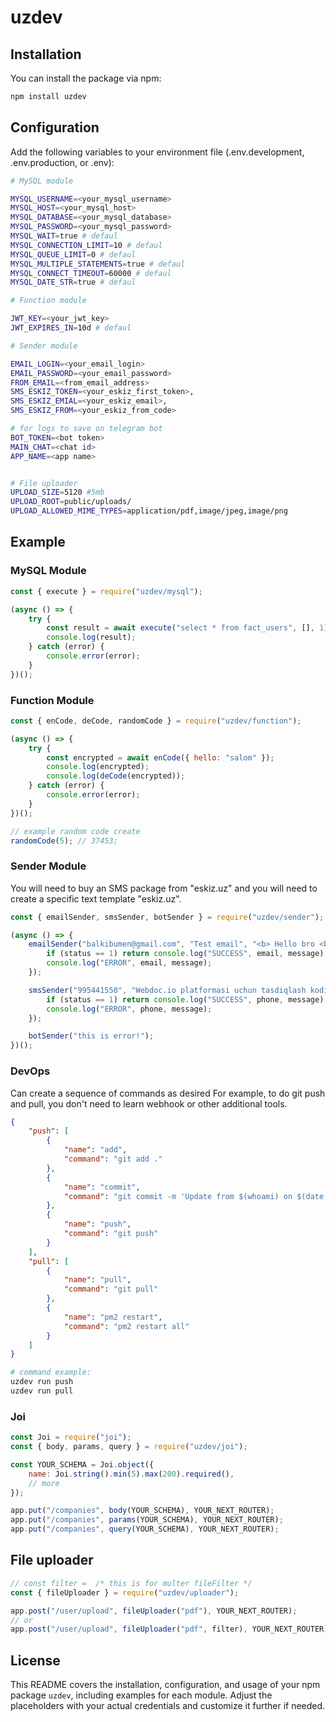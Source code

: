 # uzdev

## Installation

You can install the package via npm:

```bash
npm install uzdev
```

## Configuration

Add the following variables to your environment file (.env.development, .env.production, or .env):

```bash
# MySQL module

MYSQL_USERNAME=<your_mysql_username>
MYSQL_HOST=<your_mysql_host>
MYSQL_DATABASE=<your_mysql_database>
MYSQL_PASSWORD=<your_mysql_password>
MYSQL_WAIT=true # defaul
MYSQL_CONNECTION_LIMIT=10 # defaul
MYSQL_QUEUE_LIMIT=0 # defaul
MYSQL_MULTIPLE_STATEMENTS=true # defaul
MYSQL_CONNECT_TIMEOUT=60000 # defaul
MYSQL_DATE_STR=true # defaul

# Function module

JWT_KEY=<your_jwt_key>
JWT_EXPIRES_IN=10d # defaul

# Sender module

EMAIL_LOGIN=<your_email_login>
EMAIL_PASSWORD=<your_email_password>
FROM_EMAIL=<from_email_address>
SMS_ESKIZ_TOKEN=<your_eskiz_first_token>,
SMS_ESKIZ_EMIAL=<your_eskiz_email>,
SMS_ESKIZ_FROM=<your_eskiz_from_code>

# for logs to save on telegram bot
BOT_TOKEN=<bot token>
MAIN_CHAT=<chat id>
APP_NAME=<app name>


# File uploader
UPLOAD_SIZE=5120 #5mb
UPLOAD_ROOT=public/uploads/
UPLOAD_ALLOWED_MIME_TYPES=application/pdf,image/jpeg,image/png

```

## Example

### MySQL Module

```javascript
const { execute } = require("uzdev/mysql");

(async () => {
    try {
        const result = await execute("select * from fact_users", [], 1);
        console.log(result);
    } catch (error) {
        console.error(error);
    }
})();
```

### Function Module

```javascript
const { enCode, deCode, randomCode } = require("uzdev/function");

(async () => {
    try {
        const encrypted = await enCode({ hello: "salom" });
        console.log(encrypted);
        console.log(deCode(encrypted));
    } catch (error) {
        console.error(error);
    }
})();

// example random code create
randomCode(5); // 37453;
```

### Sender Module

You will need to buy an SMS package from "eskiz.uz" and you will need to create a specific text template "eskiz.uz".

```javascript
const { emailSender, smsSender, botSender } = require("uzdev/sender");

(async () => {
    emailSender("balkibumen@gmail.com", "Test email", "<b> Hello bro <b>", (email, status, message) => {
        if (status == 1) return console.log("SUCCESS", email, message);
        console.log("ERROR", email, message);
    });

    smsSender("995441550", "Webdoc.io platformasi uchun tasdiqlash kodi: 12345", (phone, status, message) => {
        if (status == 1) return console.log("SUCCESS", phone, message);
        console.log("ERROR", phone, message);
    });

    botSender("this is error!");
})();
```

### DevOps

Can create a sequence of commands as desired
For example, to do git push and pull, you don't need to learn webhook or other additional tools.

```json
{
    "push": [
        {
            "name": "add",
            "command": "git add ."
        },
        {
            "name": "commit",
            "command": "git commit -m 'Update from $(whoami) on $(date +\"%Y-%m-%d %T\")'"
        },
        {
            "name": "push",
            "command": "git push"
        }
    ],
    "pull": [
        {
            "name": "pull",
            "command": "git pull"
        },
        {
            "name": "pm2 restart",
            "command": "pm2 restart all"
        }
    ]
}
```

```bash
# command example:
uzdev run push
uzdev run pull
```

### Joi

```javascript
const Joi = require("joi");
const { body, params, query } = require("uzdev/joi");

const YOUR_SCHEMA = Joi.object({
    name: Joi.string().min(5).max(200).required(),
    // more
});

app.put("/companies", body(YOUR_SCHEMA), YOUR_NEXT_ROUTER);
app.put("/companies", params(YOUR_SCHEMA), YOUR_NEXT_ROUTER);
app.put("/companies", query(YOUR_SCHEMA), YOUR_NEXT_ROUTER);
```

## File uploader

```javascript
// const filter =  /* this is for multer fileFilter */
const { fileUploader } = require("uzdev/uploader");

app.post("/user/upload", fileUploader("pdf"), YOUR_NEXT_ROUTER);
// or
app.post("/user/upload", fileUploader("pdf", filter), YOUR_NEXT_ROUTER);
```

## License

This README covers the installation, configuration, and usage of your npm package `uzdev`, including examples for each module. Adjust the placeholders with your actual credentials and customize it further if needed.
